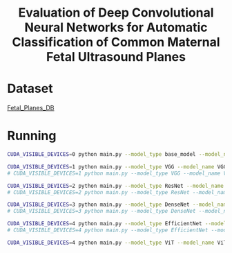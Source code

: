 <!--
 * @Author: Shuangchi He / Yulv
 * @Email: yulvchi@qq.com
 * @Date: 2022-04-03 18:16:07
 * @Motto: Entities should not be multiplied unnecessarily.
 * @LastEditors: Shuangchi He
 * @LastEditTime: 2022-04-05 17:52:23
 * @FilePath: /Awesome-Ultrasound-Standard-Plane-Detection/src/DCNN-MF-SP/Readme.md
 * @Description: Evaluation of Deep Convolutional Neural Networks for Automatic Classification of Common Maternal Fetal Ultrasound Planes
 * Init from https://github.com/Oussamayousre/automatic-classification-of-common-maternal-fetal-ultrasound-planes b784f0107fd8cd0368622c5da09a0b41d0a3eb04
-->

<h1><center> Evaluation of Deep Convolutional Neural Networks for Automatic Classification of Common Maternal Fetal Ultrasound Planes </center></h1>

# Dataset

[Fetal_Planes_DB](../../data/FETAL_PLANES_DB/)

# Running

``` bash
CUDA_VISIBLE_DEVICES=0 python main.py --model_type base_model --model_name base_model

CUDA_VISIBLE_DEVICES=1 python main.py --model_type VGG --model_name VGG19
# CUDA_VISIBLE_DEVICES=1 python main.py --model_type VGG --model_name VGG19 --imagenet_pretrained True

CUDA_VISIBLE_DEVICES=2 python main.py --model_type ResNet --model_name ResNet50
# CUDA_VISIBLE_DEVICES=2 python main.py --model_type ResNet --model_name ResNet50 --imagenet_pretrained True

CUDA_VISIBLE_DEVICES=3 python main.py --model_type DenseNet --model_name DenseNet121
# CUDA_VISIBLE_DEVICES=3 python main.py --model_type DenseNet --model_name DenseNet121 --imagenet_pretrained

CUDA_VISIBLE_DEVICES=4 python main.py --model_type EfficientNet --model_name EfficientNetB6
# CUDA_VISIBLE_DEVICES=4 python main.py --model_type EfficientNet --model_name EfficientNetB6 --imagenet_pretrained

CUDA_VISIBLE_DEVICES=4 python main.py --model_type ViT --model_name ViT
```
